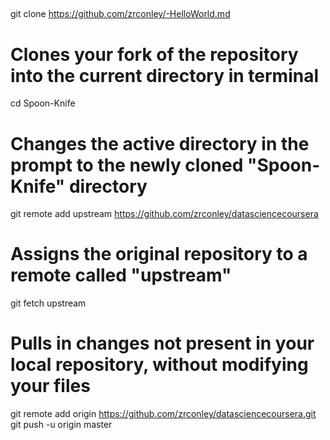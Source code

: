 ##
git clone https://github.com/zrconley/-HelloWorld.md
# Clones your fork of the repository into the current directory in terminal
cd Spoon-Knife
# Changes the active directory in the prompt to the newly cloned "Spoon-Knife" directory
git remote add upstream https://github.com/zrconley/datasciencecoursera
# Assigns the original repository to a remote called "upstream"
git fetch upstream
# Pulls in changes not present in your local repository, without modifying your files

git remote add origin https://github.com/zrconley/datasciencecoursera.git
git push -u origin master
